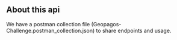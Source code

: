 ## About this api

We have a postman collection file (Geopagos-Challenge.postman_collection.json) to share endpoints and usage.
